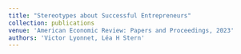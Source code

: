 ```yaml
---
title: "Stereotypes about Successful Entrepreneurs"
collection: publications
venue: 'American Economic Review: Papers and Proceedings, 2023'
authors: 'Victor Lyonnet, Léa H Stern'
---
```

